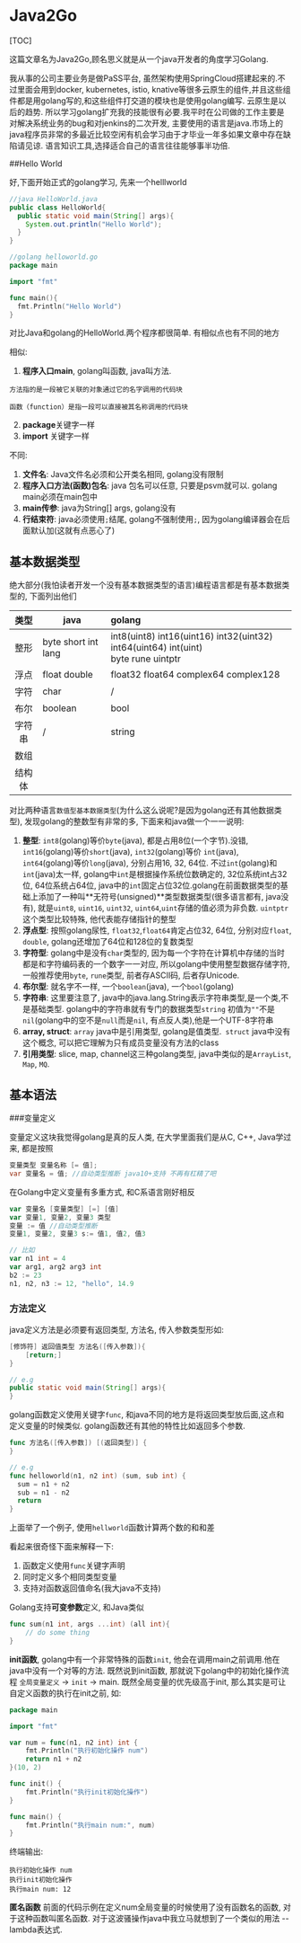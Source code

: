 # Java2Go

[TOC]

这篇文章名为Java2Go,顾名思义就是从一个java开发者的角度学习Golang.

我从事的公司主要业务是做PaSS平台, 虽然架构使用SpringCloud搭建起来的.不过里面会用到docker, kubernetes, istio, knative等很多云原生的组件,并且这些组件都是用golang写的,和这些组件打交道的模块也是使用golang编写. 云原生是以后的趋势. 所以学习golang扩充我的技能很有必要.我平时在公司做的工作主要是对解决系统业务的bug和对jenkins的二次开发, 主要使用的语言是java.市场上的java程序员非常的多最近比较空闲有机会学习由于才毕业一年多如果文章中存在缺陷请见谅. 语言知识工具,选择适合自己的语言往往能够事半功倍.

##Hello World

好,下面开始正式的golang学习, 先来一个helllworld

```java
//java HelloWorld.java
public class HelloWorld{
  public static void main(String[] args){
    System.out.println("Hello World");
  }
}
```

```go
//golang helloworld.go
package main

import "fmt"

func main(){
  fmt.Println("Hello World")
}
```

对比Java和golang的HelloWorld.两个程序都很简单. 有相似点也有不同的地方

相似:

1. **程序入口main**, golang叫函数, java叫方法. 

​	`方法指的是一段被它关联的对象通过它的名字调用的代码块` 

​	`函数（function）是指一段可以直接被其名称调用的代码块`

2. **package**关键字一样
3. **import** 关键字一样

不同:

1. **文件名**: Java文件名必须和公开类名相同, golang没有限制
2. **程序入口方法(函数)包名**: java 包名可以任意, 只要是psvm就可以. golang main必须在main包中
3. **main传参**: java为String[] args, golang没有
4. **行结束符**: java必须使用`;`结尾, golang不强制使用`;`, 因为golang编译器会在后面默认加(这就有点恶心了)

## 基本数据类型

绝大部分(我怕读者开发一个没有基本数据类型的语言)编程语言都是有基本数据类型的, 下面列出他们

|  类型  | java                | golang                                                       |
| :----: | ------------------- | :----------------------------------------------------------- |
|  整形  | byte short int lang | int8(uint8) int16(uint16) int32(uint32) int64(uint64) int(uint)<br/>byte rune uintptr |
|  浮点  | float double        | float32 float64 complex64 complex128                         |
|  字符  | char                | /                                                            |
|  布尔  | boolean             | bool                                                         |
| 字符串 | /                   | string                                                       |
|  数组  |                     |                                                              |
| 结构体 |                     |                                                              |

对比两种语言`数值型基本数据类型`(为什么这么说呢?是因为golang还有其他数据类型), 发现golang的整数型有非常的多, 下面来和java做一个一一说明:

1. **整型**: `int8`(golang)等价`byte`(java), 都是占用8位(一个字节).没错, `int16`(golang)等价`short`(java), `int32`(golang)等价 `int`(java), `int64`(golang)等价`long`(java), 分别占用16, 32, 64位. 不过`int`(golang)和`int`(java)太一样, golang中`int`是根据操作系统位数确定的, 32位系统int占32位, 64位系统占64位, java中的`int`固定占位32位.golang在前面数据类型的基础上添加了一种叫**无符号(unsigned)**类型数据类型(很多语言都有, java没有), 就是`uint8`, `uint16`, `uint32`, `uint64`,`uint`存储的值必须为非负数. `uintptr` 这个类型比较特殊, 他代表能存储指针的整型
2. **浮点型**: 按照golang尿性, `float32`,`float64`肯定占位32, 64位, 分别对应`float`, `double`, golang还增加了64位和128位的复数类型
3. **字符型**: golang中是没有`char`类型的, 因为每一个字符在计算机中存储的当时都是和字符编码表的一个数字一一对应, 所以golang中使用整型数据存储字符, 一般推荐使用`byte`, `rune`类型, 前者存ASCII码, 后者存Unicode.
4. **布尔型**: 就名字不一样, 一个`boolean`(java), 一个`bool`(golang)
5. **字符串**: 这里要注意了, java中的java.lang.String表示字符串类型,是一个类,不是基础类型. golang中的字符串就有专门的数据类型`string` 初值为`""`不是`nil`(golang中的空不是`null`而是`nil`, 有点反人类),他是一个UTF-8字符串
6. **array, struct**: `array` java中是引用类型, golang是值类型.` struct` java中没有这个概念, 可以把它理解为只有成员变量没有方法的class
7. **引用类型**: slice, map, channel这三种golang类型, java中类似的是`ArrayList`, `Map`, `MQ`.

## 基本语法

###变量定义

变量定义这块我觉得golang是真的反人类, 在大学里面我们是从C, C++, Java学过来, 都是按照

```java
变量类型 变量名称 [= 值];
var 变量名 = 值; //自动类型推断 java10+支持 不再有杠精了吧
```

在Golang中定义变量有多重方式, 和C系语言刚好相反

```go
var 变量名 [变量类型] [=] [值]
var 变量1, 变量2, 变量3 类型
变量 := 值 //自动类型推断
变量1, 变量2, 变量3 s:= 值1, 值2, 值3

// 比如 
var n1 int = 4
var arg1, arg2 arg3 int
b2 := 23
n1, n2, n3 := 12, "hello", 14.9
```

### 方法定义

java定义方法是必须要有返回类型, 方法名, 传入参数类型形如:

```java
[修饰符] 返回值类型 方法名([传入参数]){
	[return;]
}

// e.g
public static void main(String[] args){
}
```

golang函数定义使用关键字`func`, 和java不同的地方是将返回类型放后面,这点和定义变量的时候类似. golang函数还有其他的特性比如返回多个参数. 

```go
func 方法名([传入参数]) [(返回类型)] {
}

// e.g
func helloworld(n1, n2 int) (sum, sub int) {
  sum = n1 + n2
  sub = n1 - n2
  return
}
```

上面举了一个例子, 使用`hellworld`函数计算两个数的和和差

看起来很奇怪下面来解释一下:

1. 函数定义使用`func`关键字声明
2. 同时定义多个相同类型变量
3. 支持对函数返回值命名(我大java不支持)

Golang支持**可变参数**定义, 和Java类似

```go
func sum(n1 int, args ...int) (all int){
	// do some thing
}
```

**init函数**, golang中有一个非常特殊的函数`init`, 他会在调用main之前调用.他在java中没有一个对等的方法. 既然说到init函数, 那就说下golang中的初始化操作流程 `全局变量定义` -> `init` -> main. 既然全局变量的优先级高于init, 那么其实是可让自定义函数的执行在init之前, 如:

```go
package main

import "fmt"

var num = func(n1, n2 int) int {
	fmt.Println("执行初始化操作 num")
	return n1 + n2
}(10, 2)

func init() {
	fmt.Println("执行init初始化操作")
}

func main() {
	fmt.Println("执行main num:", num)
}
```

终端输出:

```
执行初始化操作 num
执行init初始化操作
执行main num: 12
```

**匿名函数** 前面的代码示例在定义num全局变量的时候使用了没有函数名的函数, 对于这种函数叫匿名函数. 对于这波骚操作java中我立马就想到了一个类似的用法 -- lambda表达式.









